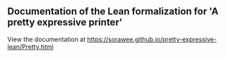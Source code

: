 ## Documentation of the Lean formalization for 'A pretty expressive printer'

View the documentation at https://sorawee.github.io/pretty-expressive-lean/Pretty.html
